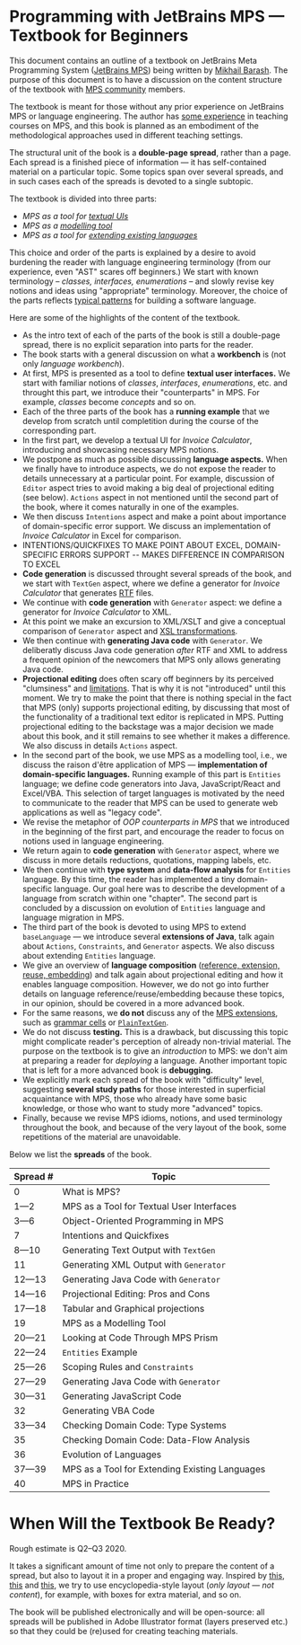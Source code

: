 # Programming with JetBrains MPS &mdash; Textbook for Beginners

This document contains an outline of a textbook on JetBrains Meta Programming System ([JetBrains MPS](https://jetbrains.com/mps)) being written by [Mikhail Barash](https://twitter.com/mikhail_barash).
The purpose of this document is to have a discussion on the content structure of the textbook with [MPS community](https://twitter.com/jetbrains_mps) members.

The textbook is meant for those without any prior experience on JetBrains MPS or language engineering.
The author has [some experience](http://dsl-course.org) in teaching courses on MPS, and this book is planned as an embodiment of the methodological approaches used in different teaching settings.

The structural unit of the book is a **double-page spread**, rather than a page.
Each spread is a finished piece of information &mdash; it has self-contained material on a particular topic.
Some topics span over several spreads, and in such cases each of the spreads is devoted to a single subtopic.

The textbook is divided into three parts:
- _MPS as a tool for [textual UIs](https://peerj.com/articles/800/?utm_source=TrendMD&utm_campaign=PeerJ_TrendMD_0&utm_medium=TrendMD)_
- _MPS as a [modelling tool](http://dslbook.org/)_
- _MPS as a tool for [extending existing languages](https://www.voelter.de/data/pub/PPPJ.pdf)_

This choice and order of the parts is explained by a desire to avoid burdening the reader with language engineering terminology (from our experience, even "AST" scares off beginners.) We start with known terminology &ndash; _classes, interfaces, enumerations_ &ndash; and slowly revise key notions and ideas using "appropriate" terminology.
Moreover, the choice of the parts reflects [typical patterns](https://languageengineering.io/high-level-structure-of-dsls-three-patterns-7375c8baa2d3) for building a software language.

Here are some of the highlights of the content of the textbook.
- As the intro text of each of the parts of the book is still a double-page spread, there is no explicit separation into parts for the reader.
- The book starts with a general discussion on what a **workbench** is (not only _language workbench_). 
- At first, MPS is presented as a tool to define **textual user interfaces.** We start with familiar notions of _classes_, _interfaces_, _enumerations_, etc. and throught this part, we introduce their "counterparts" in MPS. For example, _classes_ become _concepts_ and so on. 
- Each of the three parts of the book has a **running example** that we develop from scratch until completition during the course of the corresponding part.
- In the first part, we develop a textual UI for _Invoice Calculator_, introducing and showcasing necessary MPS notions.
- We postpone as much as possible discussing **language aspects.** When we finally have to introduce aspects, we do not expose the reader to details unnecessary at a particular point. For example, discussion of `Editor` aspect tries to avoid making a big deal of projectional editing (see below). `Actions` aspect in not mentioned until the second part of the book, where it comes naturally in one of the examples.
- We then discuss `Intentions` aspect and make a point about importance of domain-specific error support. We discuss an implementation of _Invoice Calculator_ in Excel for comparison.
- INTENTIONS/QUICKFIXES TO MAKE POINT ABOUT EXCEL, DOMAIN-SPECIFIC ERRORS SUPPORT -- MAKES DIFFERENCE IN COMPARISON TO EXCEL
- **Code generation** is discussed throught several spreads of the book, and we start with `TextGen` aspect, where we define a generator for _Invoice Calculator_
that generates [RTF](https://en.wikipedia.org/wiki/Rich_Text_Format) files.
- We continue with **code generation** with `Generator` aspect: we define a generator for _Invoice Calculator_ to XML. 
- At this point we make an excursion to XML/XSLT and give a conceptual comparison of `Generator` aspect and [XSL transformations](https://en.wikipedia.org/wiki/XSLT#Example_1_(transforming_XML_to_XML)).
- We then continue with **generating Java code** with `Generator`. We deliberatly discuss Java code generation _after_ RTF and XML to address a frequent opinion of the newcomers that MPS only allows generating Java code.
- **Projectional editing** does often scary off beginners by its perceived "clumsiness" and [limitations](https://link.springer.com/chapter/10.1007/978-3-319-11245-9_3). That is why it is not "introduced" until this moment. We try to make the point that there is nothing special in the fact that MPS (only) supports projectional editing, by discussing that most of the functionality of a traditional text editor is replicated in MPS. Putting projectional editing to the backstage was a major decision we made about this book, and it still remains to see whether it makes a difference. We also discuss in details `Actions` aspect.
- In the second part of the book, we use MPS as a modelling tool, i.e., we discuss the raison d'être application of MPS &mdash; **implementation of domain-specific languages.** Running example of this part is `Entities` language; we define code generators into Java, JavaScript/React and Excel/VBA. This selection of target languages is motivated by the need to communicate to the reader that MPS can be used to generate web applications as well as "legacy code".
- We revise the metaphor of _OOP counterparts in MPS_ that we introduced in the beginning of the first part, and encourage the reader to focus on notions used in language engineering.
- We return again to **code generation** with `Generator` aspect, where we discuss in more details reductions, quotations, mapping labels, etc.
- We then continue with **type system** and **data-flow analysis** for `Entities` language. By this time, the reader has implemented a tiny domain-specific language. Our goal here was to describe the development of a language from scratch within one "chapter". The second part is concluded by a discussion on evolution of `Entities` language and language migration in MPS.
- The third part of the book is devoted to using MPS to extend `baseLanguage` &mdash; we introduce several **extensions of Java**, talk again about `Actions`, `Constraints`, and `Generator` aspects. We also discuss about extending `Entities` language.
- We give an overview of **language composition** ([reference, extension, reuse, embedding](https://link.springer.com/chapter/10.1007/978-3-642-35992-7_11)) and talk again about projectional editing and how it enables language composition. However, we do not go into further details on language reference/reuse/embedding because these topics, in our opinion, should be covered in a more advanced book.
- For the same reasons, we **do not** discuss any of the [MPS extensions](https://github.com/JetBrains/MPS-extensions), such as [grammar cells](https://www.mathematik.uni-marburg.de/~seba/publications/grammar-cells.pdf) or [`PlainTextGen`](https://github.com/DSLFoundry/mps-plaintextgen).
- We do not discuss **testing.** This is a drawback, but discussing this topic might complicate reader's perception of already non-trivial material. The purpose on the textbook is to give an _introduction_ to MPS: we don't aim at preparing a reader for _deploying_ a language. Another important topic that is left for a more advanced book is **debugging.**
- We explicitly mark each spread of the book with "difficulty" level, suggesting **several study paths** for those interested in superficial acquaintance with MPS, those who already have some basic knowledge, or those who want to study more "advanced" topics.
- Finally, because we revise MPS idioms, notions, and used terminology throughout the book, and because of the very layout of the book, some repetitions of the material are unavoidable.

Below we list the **spreads** of the book.

|Spread #|Topic|
|---|---|
|0|What is MPS?|
|1&mdash;2|MPS as a Tool for Textual User Interfaces|
|3&mdash;6|Object-Oriented Programming in MPS|
|7|Intentions and Quickfixes|
|8&mdash;10|Generating Text Output with `TextGen`|
|11|Generating XML Output with `Generator`|
|12&mdash;13|Generating Java Code with `Generator`|
|14&mdash;16|Projectional Editing: Pros and Cons|
|17&mdash;18|Tabular and Graphical projections|
|19|MPS as a Modelling Tool|
|20&mdash;21|Looking at Code Through MPS Prism|
|22&mdash;24|`Entities` Example|
|25&mdash;26|Scoping Rules and `Constraints`|
|27&mdash;29|Generating Java Code with `Generator`|
|30&mdash;31|Generating JavaScript Code|
|32|Generating VBA Code|
|33&mdash;34|Checking Domain Code: Type Systems|
|35|Checking Domain Code: Data-Flow Analysis|
|36|Evolution of Languages|
|37&mdash;39|MPS as a Tool for Extending Existing Languages|Java/`baseLanguage`|
|40|MPS in Practice|

# When Will the Textbook Be Ready?

Rough estimate is Q2&ndash;Q3 2020.

It takes a significant amount of time not only to prepare the content of a spread, but also to layout it in a proper and engaging way.
Inspired by [this](https://images-na.ssl-images-amazon.com/images/I/91x2E4SxBsL.jpg), [this](https://images-na.ssl-images-amazon.com/images/I/91w5VzwEkFL.jpg) and [this](https://www.amazon.co.uk/Help-Your-Science-Step-Step/dp/1409383466), we try to use encyclopedia-style layout (_only layout &mdash; not content_), for example, with boxes for extra material, and so on.

The book will be published electronically and will be open-source: all spreads will be published in Adobe Illustrator format (layers preserved etc.) so that they could be (re)used for creating teaching materials.

